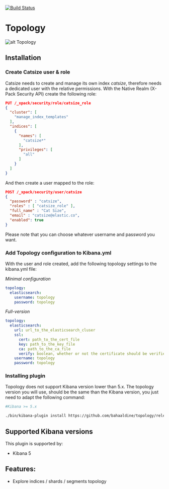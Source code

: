 [![Build Status](https://travis-ci.org/bahaaldine/topology.svg?branch=master)](https://travis-ci.org/bahaaldine/topology)

# Topology

![alt Topology](https://github.com/bahaaldine/topology/blob/master/example.gif?raw=true)

## Installation

### Create Catsize user & role

Catsize needs to create and manage its own index *catsize*, therefore needs a dedicated user with the relative permissions.
With the Native Realm (X-Pack Security API) create the following role:

```json
PUT /_xpack/security/role/catsize_role
{
  "cluster": [
    "manage_index_templates"
  ],
  "indices": [
    {
      "names": [
        "catsize*"
      ],
      "privileges": [
        "all"
      ]
    }
  ]
}
```
And then create a user mapped to the role:

```json
POST /_xpack/security/user/catsize
{
  "password" : "catsize", 
  "roles" : [ "catsize_role" ], 
  "full_name" : "Cat Size", 
  "email" : "catsize@elastic.co", 
  "enabled": true 
}
```
Please note that you can choose whatever username and password you want.

### Add Topology configuration to Kibana.yml

With the user and role created, add the following topology settings to the kibana.yml file:

*Minimal configuration*
```yaml
topology:
  elasticsearch:
    username: topology
    password: topology
```

*Full-version*
```yaml
topology:
  elasticsearch:
    url: url_to_the_elasticsearch_cluser
    ssl: 
      cert: path_to_the_cert_file
      key: path_to_the_key_file
      ca: path_to_the_ca_file
      verify: boolean, whether or not the certificate should be verified
    username: topology
    password: topology
```

### Installing plugin

Topology does not support Kibana version lower than 5.x. The topology version you will use, should be the same than the Kibana version, you just need to adapt the following command:

```sh
#Kibana >= 5.x

./bin/kibana-plugin install https://github.com/bahaaldine/topology/releases/download/major.minor.patch/topology-major.minor.patch.zip

```

## Supported Kibana versions

This plugin is supported by:

* Kibana 5

## Features:

* Explore indices / shards / segments topology
